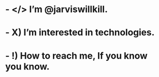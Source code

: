 # - </> I’m @jarviswillkill.
# - X) I’m interested in technologies.
# - !) How to reach me, If you know you know.

<!---
jarviswillkill/jarviswillkill is a ✨ special ✨ repository because its `README.md` (this file) appears on your GitHub profile.
You can click the Preview link to take a look at your changes.
--->
